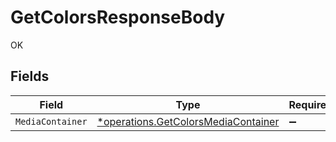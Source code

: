 # GetColorsResponseBody

OK


## Fields

| Field                                                                                     | Type                                                                                      | Required                                                                                  | Description                                                                               |
| ----------------------------------------------------------------------------------------- | ----------------------------------------------------------------------------------------- | ----------------------------------------------------------------------------------------- | ----------------------------------------------------------------------------------------- |
| `MediaContainer`                                                                          | [*operations.GetColorsMediaContainer](../../models/operations/getcolorsmediacontainer.md) | :heavy_minus_sign:                                                                        | N/A                                                                                       |